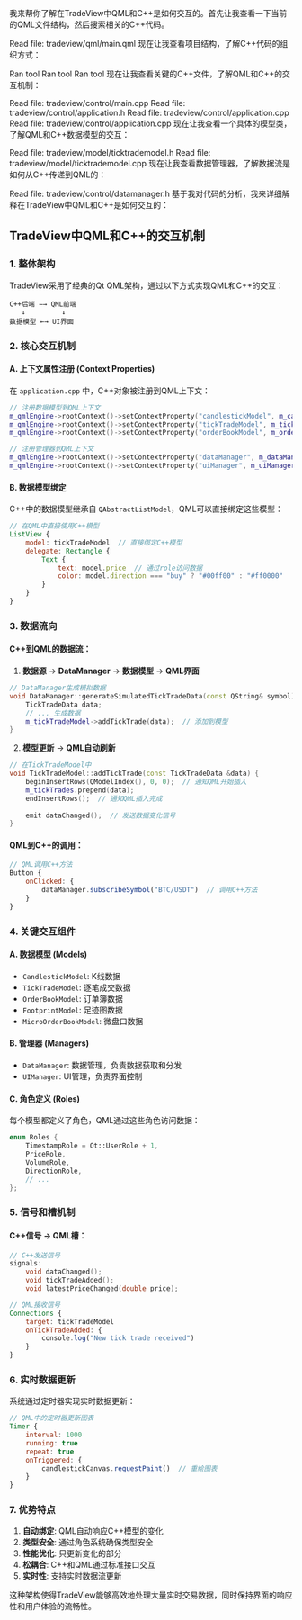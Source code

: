 我来帮你了解在TradeView中QML和C++是如何交互的。首先让我查看一下当前的QML文件结构，然后搜索相关的C++代码。

Read file: tradeview/qml/main.qml
现在让我查看项目结构，了解C++代码的组织方式：

Ran tool
Ran tool
Ran tool
现在让我查看关键的C++文件，了解QML和C++的交互机制：

Read file: tradeview/control/main.cpp
Read file: tradeview/control/application.h
Read file: tradeview/control/application.cpp
Read file: tradeview/control/application.cpp
现在让我查看一个具体的模型类，了解QML和C++数据模型的交互：

Read file: tradeview/model/ticktrademodel.h
Read file: tradeview/model/ticktrademodel.cpp
现在让我查看数据管理器，了解数据流是如何从C++传递到QML的：

Read file: tradeview/control/datamanager.h
基于我对代码的分析，我来详细解释在TradeView中QML和C++是如何交互的：

## TradeView中QML和C++的交互机制

### 1. **整体架构**

TradeView采用了经典的Qt QML架构，通过以下方式实现QML和C++的交互：

```
C++后端 ←→ QML前端
   ↓         ↓
数据模型 ←→ UI界面
```

### 2. **核心交互机制**

#### **A. 上下文属性注册 (Context Properties)**
在 `application.cpp` 中，C++对象被注册到QML上下文：

```cpp
// 注册数据模型到QML上下文
m_qmlEngine->rootContext()->setContextProperty("candlestickModel", m_candlestickModel);
m_qmlEngine->rootContext()->setContextProperty("tickTradeModel", m_tickTradeModel);
m_qmlEngine->rootContext()->setContextProperty("orderBookModel", m_orderBookModel);

// 注册管理器到QML上下文
m_qmlEngine->rootContext()->setContextProperty("dataManager", m_dataManager);
m_qmlEngine->rootContext()->setContextProperty("uiManager", m_uiManager);
```

#### **B. 数据模型绑定**
C++中的数据模型继承自 `QAbstractListModel`，QML可以直接绑定这些模型：

```qml
// 在QML中直接使用C++模型
ListView {
    model: tickTradeModel  // 直接绑定C++模型
    delegate: Rectangle {
        Text {
            text: model.price  // 通过role访问数据
            color: model.direction === "buy" ? "#00ff00" : "#ff0000"
        }
    }
}
```

### 3. **数据流向**

#### **C++到QML的数据流：**

1. **数据源** → **DataManager** → **数据模型** → **QML界面**

```cpp
// DataManager生成模拟数据
void DataManager::generateSimulatedTickTradeData(const QString& symbol) {
    TickTradeData data;
    // ... 生成数据
    m_tickTradeModel->addTickTrade(data);  // 添加到模型
}
```

2. **模型更新** → **QML自动刷新**

```cpp
// 在TickTradeModel中
void TickTradeModel::addTickTrade(const TickTradeData &data) {
    beginInsertRows(QModelIndex(), 0, 0);  // 通知QML开始插入
    m_tickTrades.prepend(data);
    endInsertRows();  // 通知QML插入完成
    
    emit dataChanged();  // 发送数据变化信号
}
```

#### **QML到C++的调用：**

```qml
// QML调用C++方法
Button {
    onClicked: {
        dataManager.subscribeSymbol("BTC/USDT")  // 调用C++方法
    }
}
```

### 4. **关键交互组件**

#### **A. 数据模型 (Models)**
- `CandlestickModel`: K线数据
- `TickTradeModel`: 逐笔成交数据  
- `OrderBookModel`: 订单簿数据
- `FootprintModel`: 足迹图数据
- `MicroOrderBookModel`: 微盘口数据

#### **B. 管理器 (Managers)**
- `DataManager`: 数据管理，负责数据获取和分发
- `UIManager`: UI管理，负责界面控制

#### **C. 角色定义 (Roles)**
每个模型都定义了角色，QML通过这些角色访问数据：

```cpp
enum Roles {
    TimestampRole = Qt::UserRole + 1,
    PriceRole,
    VolumeRole,
    DirectionRole,
    // ...
};
```

### 5. **信号和槽机制**

#### **C++信号 → QML槽：**

```cpp
// C++发送信号
signals:
    void dataChanged();
    void tickTradeAdded();
    void latestPriceChanged(double price);
```

```qml
// QML接收信号
Connections {
    target: tickTradeModel
    onTickTradeAdded: {
        console.log("New tick trade received")
    }
}
```

### 6. **实时数据更新**

系统通过定时器实现实时数据更新：

```qml
// QML中的定时器更新图表
Timer {
    interval: 1000
    running: true
    repeat: true
    onTriggered: {
        candlestickCanvas.requestPaint()  // 重绘图表
    }
}
```

### 7. **优势特点**

1. **自动绑定**: QML自动响应C++模型的变化
2. **类型安全**: 通过角色系统确保类型安全
3. **性能优化**: 只更新变化的部分
4. **松耦合**: C++和QML通过标准接口交互
5. **实时性**: 支持实时数据流更新

这种架构使得TradeView能够高效地处理大量实时交易数据，同时保持界面的响应性和用户体验的流畅性。
